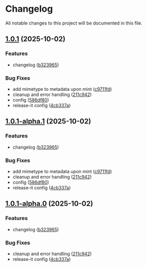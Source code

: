 # Changelog

All notable changes to this project will be documented in this file.


## [1.0.1](https://github.com/campaign-layer/origin-sdk/compare/v1.0.0...v1.0.1) (2025-10-02)

### Features

* changelog ([b323965](https://github.com/campaign-layer/origin-sdk/commit/b323965285803a748d66c94ba41a2a79b2f16e83))

### Bug Fixes

* add mimetype to metadata upon mint ([c9711fd](https://github.com/campaign-layer/origin-sdk/commit/c9711fd040febecbe58c023c2c44ac60a0be73a0))
* cleanup and error handling ([211c942](https://github.com/campaign-layer/origin-sdk/commit/211c94220cbbf513e3c0b385c039cc64091b4ec6))
* config ([586df80](https://github.com/campaign-layer/origin-sdk/commit/586df80b83bafb327a2f51130cf0b086f7c28d99))
* release-it config ([4cb337a](https://github.com/campaign-layer/origin-sdk/commit/4cb337a599fc6aa5a2317337ed469991a56d89e7))

## [1.0.1-alpha.1](https://github.com/campaign-layer/origin-sdk/compare/v1.0.0...v1.0.1-alpha.1) (2025-10-02)

### Features

* changelog ([b323965](https://github.com/campaign-layer/origin-sdk/commit/b323965285803a748d66c94ba41a2a79b2f16e83))

### Bug Fixes

* add mimetype to metadata upon mint ([c9711fd](https://github.com/campaign-layer/origin-sdk/commit/c9711fd040febecbe58c023c2c44ac60a0be73a0))
* cleanup and error handling ([211c942](https://github.com/campaign-layer/origin-sdk/commit/211c94220cbbf513e3c0b385c039cc64091b4ec6))
* config ([586df80](https://github.com/campaign-layer/origin-sdk/commit/586df80b83bafb327a2f51130cf0b086f7c28d99))
* release-it config ([4cb337a](https://github.com/campaign-layer/origin-sdk/commit/4cb337a599fc6aa5a2317337ed469991a56d89e7))

## [1.0.1-alpha.0](https://github.com/campaign-layer/origin-sdk/compare/v1.0.0...v1.0.1-alpha.0) (2025-10-02)

### Features

* changelog ([b323965](https://github.com/campaign-layer/origin-sdk/commit/b323965285803a748d66c94ba41a2a79b2f16e83))

### Bug Fixes

* cleanup and error handling ([211c942](https://github.com/campaign-layer/origin-sdk/commit/211c94220cbbf513e3c0b385c039cc64091b4ec6))
* release-it config ([4cb337a](https://github.com/campaign-layer/origin-sdk/commit/4cb337a599fc6aa5a2317337ed469991a56d89e7))
